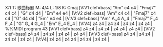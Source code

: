 X:1
T: 歌曲标题
M: 4/4
L: 1/8
K: Cmaj
[V:V1 clef=bass] "Am" c4 c4 | "Fmaj7" c4 c4 | "G" d4 d4 | "Em" e4 e4 | 
[V:V2 clef=bass] "Am" c4 c4 | "Fmaj7" c4 c4 | "G" d4 d4 | "Em" e4 e4 | 
[V:V3 clef=bass] "Am" A,,4 A,,4 | "Fmaj7" F,,4 F,,4 | "G" G,,4 G,,4 | "Em" E,,4 E,,4 | 
[V:V4] z4 z4 | z4 z4 | z4 z4 | z4 z4 |
%%MIDI program 43
[V:V1 clef=bass] z4 z4 | z4 z4 | z4 z4 | z4 z4 |
[V:V2 clef=bass] z4 z4 | z4 z4 | z4 z4 | z4 z4 |
[V:V3 clef=bass] z4 z4 | z4 z4 | z4 z4 | z4 z4 |
[V:V4] z4 z4 | z4 z4 | z4 z4 | z4 z4 |

